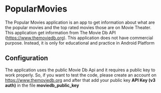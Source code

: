 # PopularMovies

The Popular Movies application is an app to get information about what are the popular movies and the top rated movies those are on Movie Theater. This application get information from The Movie Db API (https://www.themoviedb.org). This application does not have commercial purpose. Instead, it is only for educational and practice in Android Platform 

## Configuration

The application uses the public Movie Db Api and it requires a public key to work properly. So, if you want to test the code, please create an account on https://www.themoviedb.org and after that add your public key __API Key (v3 auth)__ in the file __moviedb_public_key__